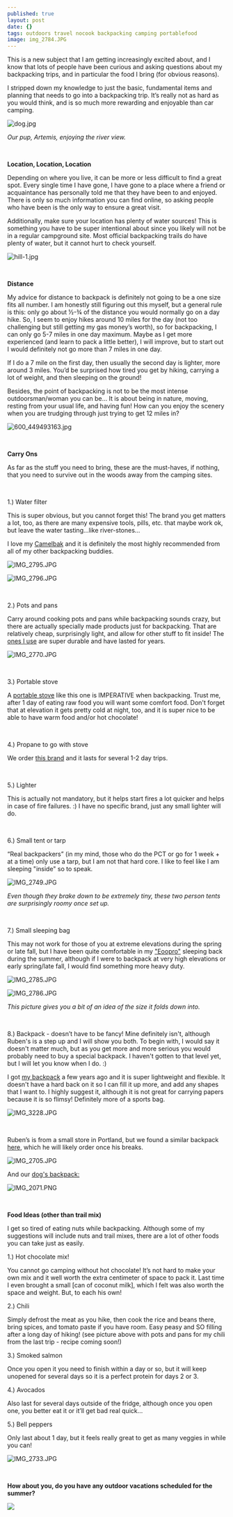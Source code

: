 ```yaml
---
published: true
layout: post
date: {}
tags: outdoors travel nocook backpacking camping portablefood
image: img_2784.JPG
---
```

This is a new subject that I am getting increasingly excited about, and I know that lots of people have been curious and asking questions about my backpacking trips, and in particular the food I bring (for obvious reasons). 

I stripped down my knowledge to just the basic, fundamental items and planning that needs to go into a backpacking trip. It’s really not as hard as you would think, and is so much more rewarding and enjoyable than car camping. 



![dog.jpg](/content/dog.jpg)

*Our pup, Artemis, enjoying the river view.*

<br>

**Location, Location, Location**

Depending on where you live, it can be more or less difficult to find a great spot. Every single time I have gone, I have gone to a place where a friend or acquaintance has personally told me that they have been to and enjoyed. There is only so much information you can find online, so asking people who have been is the only way to ensure a great visit.

Additionally, make sure your location has plenty of water sources! This is something you have to be super intentional about since you likely will not be in a regular campground site. Most official backpacking trails do have plenty of water, but it cannot hurt to check yourself.



![hill-1.jpg](/content/hill-1.jpg)



<br>

**Distance**

My advice for distance to backpack is definitely not going to be a one size fits all number. I am honestly still figuring out this myself, but a general rule is this: only go about ½-¾ of the distance you would normally go on a day hike. So, I seem to enjoy hikes around 10 miles for the day (not too challenging but still getting my gas money’s worth), so for backpacking, I can only go 5-7 miles in one day maximum. Maybe as I get more experienced (and learn to pack a little better), I will improve, but to start out I would definitely not go more than 7 miles in one day. 

If I do a 7 mile on the first day, then usually the second day is lighter, more around 3 miles. You’d be surprised how tired you get by hiking, carrying a lot of weight, and then sleeping on the ground!

Besides, the point of backpacking is not to be the most intense outdoorsman/woman you can be… It is about being in nature, moving, resting from your usual life, and having fun! How can you enjoy the scenery when you are trudging through just trying to get 12 miles in?



![600_449493163.jpg](/content/600_449493163.jpg)



<br>

**Carry Ons**

As far as the stuff you need to bring, these are the must-haves, if nothing, that you need to survive out in the woods away from the camping sites.

<br>

1.) Water filter

This is super obvious, but you cannot forget this! The brand you get matters a lot, too, as there are many expensive tools, pills, etc. that maybe work ok, but leave the water tasting...like river-stones…

I love my [Camelbak](https://www.amazon.com/gp/product/B00YX7WK4K?ie=UTF8&tag=edib09-20&camp=1789&linkCode=xm2&creativeASIN=B00YX7WK4K) and it is definitely the most highly recommended from all of my other backpacking buddies.






![IMG_2795.JPG](/content/IMG_2795-JPG.jpg)



![IMG_2796.JPG](/content/IMG_2796-JPG.jpg)



<br>

2.) Pots and pans

Carry around cooking pots and pans while backpacking sounds crazy, but there are actually specially made products just for backpacking. That are relatively cheap, surprisingly light, and allow for other stuff to fit inside! The [ones I use](https://www.amazon.com/gp/product/B00FQZEYWE?ie=UTF8&tag=edib09-20&camp=1789&linkCode=xm2&creativeASIN=B00FQZEYWE) are super durable and have lasted for years.



![IMG_2770.JPG](/content/IMG_2770-JPG.jpg)



<br>

3.) Portable stove

A [portable stove](https://www.amazon.com/gp/product/B004U8CP88?ie=UTF8&tag=edib09-20&camp=1789&linkCode=xm2&creativeASIN=B004U8CP88) like this one is IMPERATIVE when backpacking. Trust me, after 1 day of eating raw food you will want some comfort food. Don't forget that at elevation it gets pretty cold at night, too, and it is super nice to be able to have warm food and/or hot chocolate! 

<br>

4.) Propane to go with stove

We order [this brand](https://www.amazon.com/gp/product/B001GCVJ4M?ie=UTF8&tag=edib09-20&camp=1789&linkCode=xm2&creativeASIN=B001GCVJ4M) and it lasts for several 1-2 day trips.

<br>

5.) Lighter

This is actually not mandatory, but it helps start fires a lot quicker and helps in case of fire failures. :) I have no specific brand, just any small lighter will do. 

<br>

6.) Small tent or tarp


“Real backpackers” (in my mind, those who do the PCT or go for 1 week + at a time) only use a tarp, but I am not that hard core. I like to feel like I am sleeping "inside" so to speak. 



![IMG_2749.JPG](/content/IMG_2749-JPG.jpg)

*Even though they brake down to be extremely tiny, these two person tents are surprisingly roomy once set up.*

<br>

7.) Small sleeping bag

This may not work for those of you at extreme elevations during the spring or late fall, but I have been quite comfortable in my ["Eoopro"](https://www.amazon.com/gp/product/B00SKDU554?ie=UTF8&tag=edib09-20&camp=1789&linkCode=xm2&creativeASIN=B00SKDU554) sleeping back during the summer, although if I were to backpack at very high elevations or early spring/late fall, I would find something more heavy duty.



![IMG_2785.JPG](/content/IMG_2785-JPG.jpg)



![IMG_2786.JPG](/content/IMG_2786-JPG.jpg)



*This picture gives you a bit of an idea of the size it folds down into.*
 

<br>

8.) Backpack - doesn’t have to be fancy! Mine definitely isn't, although Ruben's is a step up and I will show you both. To begin with, I would say it doesn't matter much, but as you get more and more serious you would probably need to buy a special backpack. I haven't gotten to that level yet, but I will let you know when I do. :)

I got [my backpack](https://www.amazon.com/gp/product/B00HU0DKEG?ie=UTF8&tag=edib09-20&camp=1789&linkCode=xm2&creativeASIN=B00HU0DKEG) a few years ago and it is super lightweight and flexible. It doesn't have a hard back on it so I can fill it up more, and add any shapes that I want to. I highly suggest it, although it is not great for carrying papers because it is so flimsy! Definitely more of a sports bag. 



![IMG_3228.JPG](/content/IMG_3228-JPG.jpg)

<br>


Ruben’s is from a small store in Portland, but we found a similar backpack [here](https://www.amazon.com/gp/product/B00SYFN0QE?ie=UTF8&tag=edib09-20&camp=1789&linkCode=xm2&creativeASIN=B00SYFN0QE), which he will likely order once his breaks. 



![IMG_2705.JPG](/content/IMG_2705-JPG.jpg)


And our [dog's backpack:](https://www.amazon.com/gp/product/B00MQGL712?ie=UTF8&tag=edib09-20&camp=1789&linkCode=xm2&creativeASIN=B00MQGL712)



![IMG_2071.PNG](/content/IMG_2071-PNG.png)




<br>

**Food Ideas (other than trail mix)**

I get so tired of eating nuts while backpacking. Although some of my suggestions will include nuts and trail mixes, there are a lot of other foods you can take just as easily.

1.) Hot chocolate mix! 

You cannot go camping without hot chocolate! It’s not hard to make your own mix and it well worth the extra centimeter of space to pack it. Last time I even brought a small [can of coconut milk], which I felt was also worth the space and weight. But, to each his own!

2.) Chili

Simply defrost the meat as you hike, then cook the rice and beans there, bring spices, and tomato paste if you have room. Easy peasy and SO filling after a long day of hiking! (see picture above with pots and pans for my chili from the last trip - recipe coming soon!)

3.) Smoked salmon  

Once you open it you need to finish within a day or so, but it will keep unopened for several days so it is a perfect protein for days 2 or 3.

4.) Avocados

Also last for several days outside of the fridge, although once you open one, you better eat it or it’ll get bad real quick...

5.) Bell peppers

Only last about 1 day, but it feels really great to get as many veggies in while you can!



![IMG_2733.JPG](/content/IMG_2733-JPG.jpg)








<br>

**How about you, do you have any outdoor vacations scheduled for the summer?**

<a href="//www.pinterest.com/pin/create/button/" data-pin-do="buttonBookmark"  data-pin-color="red"><img src="//assets.pinterest.com/images/pidgets/pinit_fg_en_rect_red_20.png" /></a>
<!-- Please call pinit.js only once per page -->
<script type="text/javascript" async defer src="//assets.pinterest.com/js/pinit.js"></script>
